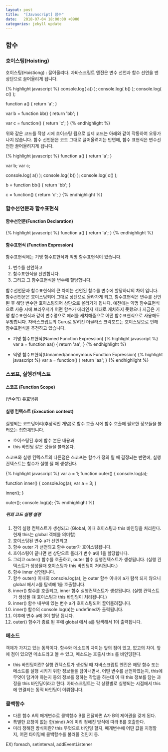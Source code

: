 ```yaml
---
layout: post
title:  "[Javascript] 함수"
date:   2018-07-04 18:00:00 +0900
categories: jekyll update
---
```


## 함수

### 호이스팅(Hoisting)
호이스팅(Hoistiong) : 끌어올리다.
자바스크립트 엔진은 변수 선언과 함수 선언을 맨 상단으로 끌어올리게 됩니다.

{% highlight javascript %}
console.log( a() );
console.log( b() );
console.log( c() );

function a() {
  return 'a';
}

var b = function bb() {
  return 'bb';
}

var c = function() {
  return 'c';
}
{% endhighlight %}

위와 같은 코드를 작성 시에 호이스팅 됨으로 실제 코드는 아래와 같이 작동하여 오류가 나지 않습니다.
함수 선언문은 코드 그대로 끌어올려지는 반면에, 함수 표현식은 변수선언만 끌어올려지게 됩니다.

{% highlight javascript %}
function a() {
  return 'a';
}

var b;
var c;

console.log( a() );
console.log( b() );
console.log( c() );

b = function bb() {
  return 'bb';
}

c = function() {
  return 'c';
}
{% endhighlight %}



### 함수선언문과 함수표현식

#### 함수선언문(Function Declaration)
{% highlight javascript %}
function a() {
  return 'a';
}
{% endhighlight %}

#### 함수표현식 (Function Expression)
함수표현식에는 기명 함수표현식과 익명 함수표현식이 있습니다.

1) 변수를 선언하고
2) 함수표현식을 선언합니다.
3) 그리고 그 함수표현식을 변수에 할당합니다.

함수선언문과 함수표현식의 큰 차이는 선언된 함수를 변수에 할당하냐의 차이 입니다.
함수선언문은 호이스팅되어 그대로 상단으로 올라가게 되고, 함수표현식은 변수를 선언된 후
해당 변수만 호이스팅되어 상단으로 올라가게 됩니다.
예전에는 익명 함수표현식으로 사용 시에 브라우저가 어떤 함수가 에러인지 제대로 캐치하지 못했으나 지금은 기명 함수표현식과 같이 변수명으로 에러를 캐치해줌으로 어떤 함수표현식으로 사용해도 무방합니다. 자바스크립트의 Guru로 알려진 더글라스 크락포드는 호이스팅으로 인해 함수표현식을 추천하고 있습니다.  

* 기명 함수표현식(Named Function Expression)
{% highlight javascript %}
var a = function aa() {
  return 'aa';
}
{% endhighlight %}

* 익명 함수표현식(Unnamed/annonymous Function Expression)
{% highlight javascript %}
var a = function() {
  return 'aa';
}
{% endhighlight %}



### 스코프, 실행컨텍스트

#### 스코프 (Function Scope)
(변수의) 유효범위

#### 실행 컨텍스트 (Execution context)
실행되는 코드덩어리(추상적인 개념)로 함수 호출 시에 함수 호출에 필요한 정보들을 불러오는 집합체입니다.
* 호이스팅된 후에 함수 본문 내용과
* this 바인딩 같은 것들을 불러온다.

스코프와 실행 컨텍스트의 다른점은 스코프는 함수가 정의 될 때 결정되는 반면에, 실행 컨텍스트는 함수가 실행 될 때 생성된다.

{% highlight javascript %}
var a = 1;
function outer() {
  console.log(a);

  function inner() {
    console.log(a);
    var a = 3;
  }

  inner();
}

outer();
console.log(a);
{% endhighlight %}

##### 위의 코드 실행 설명
1) 전역 실행 컨텍스트가 생성되고 (Global, 이때 호이스팅과 this 바인딩을 처리한다. 현재 this는 global 객체를 의미함)
2) 호이스팅된 변수 a가 선언되고
3) 함수 outer 가 선언되고 함수 outer가 호이스팅됩니다.
4) 호이스팅이 끝나면 맨 상단으로 올라가 변수 a에 1을 할당합니다.
5) 그리고 outer() 함수를 호출하고, outer 함수 실행컨텍스트가 생성됩니다. (실행 컨텍스트가 생성될때 호이스팅과 this 바인딩이 처리됩니다.)
6) 함수 inner 선언됩니다.
7) 함수 outer() 이내의 console.log(a); 는 outer 함수 이내에 a가 탐색 되지 않으니 global 에서 a를 탐색해 1을 호출합니다.
8) inner() 함수를 호출되고, inner 함수 실행컨텍스트가 생성됩니다. (실행 컨텍스트가 생성될 떄 호이스팅과 this 바인딩이 처리됩니다.)
9) inner() 함수 내부에 있는 변수 a가 호이스팅되어 끌어올려집니다.
10) inner() 함수의 console.log(a)는 undefined가 출력됩니다.
11) 이후에 변수 a에 3이 할당 됩니다.
12) outer() 함수가 종료 된 후에 global 에서 a를 탐색해서 1이 출력됩니다.


### 메소드
객체가 가지고 있는 동작이다.
함수와 메소드의 차이는 앞의 점이 있고, 없고의 차이.
앞에 점이 있으면 메소드라고 볼 수 있고, 메소드는 호출시 this 를 바인딩한다.

* this 바인딩이란?
  실행 컨텍스트가 생성될 때 자바스크립트 엔진은 해당 함수 또는 메소드를 실행 시키기 위한 정보들을 담아내면서, 어떤 변수를 선언하였는지,
  this에 무엇이 담겨야 하는지 등의 정보를 정하는 작업을 하는데 이 때 this 정보를 담는 과정을 this 바인딩이라고 한다.
  자바스크립트는 각 상황별로 실행되는 시점에서 this에 연결되는 동적 바인딩이 이뤄집니다.



### 콜백함수
* 다른 함수 A의 매개변수로 콜백함수 B를 전달하면 A가 B의 제어권을 갖게 된다.
* 특별한 요청이 없는 한(bind) A에 미리 정해진 방식에 따라 B를 호출한다.
* 미리 정해진 방식이란? this 무엇으로 바인딩 할지, 매개변수에 어떤 값을 지정할 지, 어떤 타이밍에 콜백함수를 불러올 것인지 등.

EX) foreach, setinterval, addEventListener

